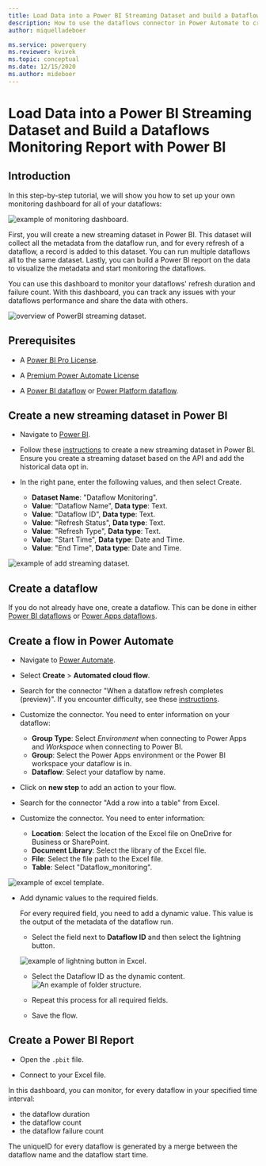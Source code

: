 ```yaml
---
title: Load Data into a Power BI Streaming Dataset and build a Dataflows Monitoring Report with Power BI
description: How to use the dataflows connector in Power Automate to create a dataflows monitoring report in Power BI
author: miquelladeboer

ms.service: powerquery
ms.reviewer: kvivek
ms.topic: conceptual
ms.date: 12/15/2020
ms.author: mideboer
---
```


# Load Data into a Power BI Streaming Dataset and Build a Dataflows Monitoring Report with Power BI

## Introduction

In this step-by-step tutorial, we will show you how to set up your own monitoring dashboard for all of your dataflows:

![example of monitoring dashboard.](media/dashboard.PNG)

First, you will create a new streaming dataset in Power BI. This dataset will collect all the metadata from the dataflow run, and for every refresh of a dataflow, a record is added to this dataset. You can run multiple dataflows all to the same dataset. Lastly, you can build a Power BI report on the data to visualize the metadata and start monitoring the dataflows.

You can use this dashboard to monitor your dataflows' refresh duration and failure count. With this dashboard, you can track any issues with your dataflows performance and share the data with others. 

![overview of PowerBI streaming dataset.](media/powerbi.PNG)


## Prerequisites

* A [Power BI Pro License](/power-bi/admin/service-admin-purchasing-power-bi-pro).

* A [Premium Power Automate License](/power-platform/admin/pricing-billing-skus)

* A [Power BI dataflow](/power-bi/transform-model/dataflows/dataflows-introduction-self-service) or [Power Platform dataflow](/powerapps/maker/common-data-service/create-and-use-dataflows).

## Create a new streaming dataset in Power BI

* Navigate to [Power BI](https://powerbi.microsoft.com).

* Follow these [instructions](/power-bi/connect-data/service-real-time-streaming#set-up-your-real-time-streaming-dataset-in-power-bi) to create a new streaming dataset in Power BI. Ensure you create a streaming dataset based on the API and add the historical data opt in.

*   In the right pane, enter the following values, and then select Create.
       * **Dataset Name**: "Dataflow Monitoring".
       * **Value**: "Dataflow Name", **Data type**: Text.
       * **Value**: "Dataflow ID", **Data type**: Text.
       * **Value**: "Refresh Status", **Data type**: Text. 
       * **Value**: "Refresh Type", **Data type**: Text.
       * **Value**: "Start Time", **Data type**: Date and Time. 
       * **Value**: "End Time", **Data type**: Date and Time.

![example of add streaming dataset.](media/addstreamingdatset.PNG)

## Create a dataflow

If you do not already have one, create a dataflow. This can be done in either [Power BI dataflows](/power-bi/transform-model/dataflows/dataflows-introduction-self-service) or [Power Apps dataflows](/powerapps/maker/common-data-service/create-and-use-dataflows).

## Create a flow in Power Automate 

* Navigate to [Power Automate](https://flow.microsoft.com).

* Select **Create** > **Automated cloud flow**.

* Search for the connector "When a dataflow refresh completes (preview)". If you encounter difficulty, see these [instructions](/power-automate/get-started-logic-flow).
* Customize the connector. You need to enter information on your dataflow:
    * **Group Type**: Select *Environment* when connecting to Power Apps and *Workspace* when connecting to Power BI.
    * **Group**: Select the Power Apps environment or the Power BI workspace your dataflow is in.
    * **Dataflow**: Select your dataflow by name.


* Click on **new step** to add an action to your flow.
* Search for the connector "Add a row into a table" from Excel.
* Customize the connector. You need to enter information:
    * **Location**: Select the location of the Excel file on OneDrive for Business or SharePoint.
    * **Document Library**: Select the library of the Excel file.
    * **File**: Select the file path to the Excel file.
    * **Table**: Select "Dataflow_monitoring".

![example of excel template.](media/templateexcel.PNG)
  
* Add dynamic values to the required fields.

  For every required field, you need to add a dynamic value. This value is the output of the metadata of the dataflow run.
    * Select the field next to **Dataflow ID** and then select the lightning button.
    
    ![example of lightning button in Excel.](media/dynamicexcel.png)

    * Select the Dataflow ID as the dynamic content.
    ![An example of folder structure.](media/dynamicexcel1.png)

    * Repeat this process for all required fields.

  * Save the flow.


## Create a Power BI Report

* Open the `.pbit` file.

* Connect to your Excel file.

In this dashboard, you can monitor, for every dataflow in your specified time interval:
* the dataflow duration
* the dataflow count
* the dataflow failure count

The uniqueID for every dataflow is generated by a merge between the dataflow name and the dataflow start time.
